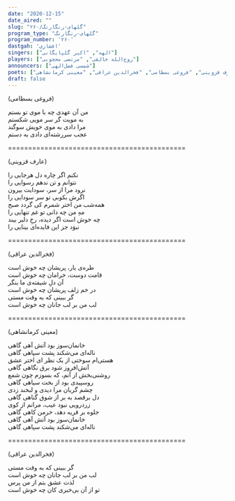 ```yaml
---
date: "2020-12-15"
date_aired: ""
slug: "گلهای-رنگارنگ/۲۶۰"
program_type: "گلهای-رنگارنگ"
program_number: '۲۶۰'
dastgah: 'افشاری'
singers: ["الهه", "اکبر گلپایگانی"]
players: ["روح‌الله خالقی", "مرتضی محجوبی"]
announcers: ["شمسی فضل‌الهی"]
poets: ["عارف قزوینی", "فروغی بسطامی", "فخرالدین عراقی", "معینی کرمانشاهی"]
draft: false
---
```


(فروغی بسطامی)  

من آن عهدی چه با موی تو بستم  
به مویت گر سر مویی شکستم  
مرا دادی به موی خویش سوگند  
عجب سررشته‌ای دادی به دستم  

============================================  

(عارف قزوینی)  

نکنم اگر چاره دل هرجایی را  
نتوانم و تن ندهم رسوایی را  
نرود مرا از سر، سودایت بیرون  
اگرش بکوبی تو سر سودایی را  
همه‌شب من اختر شمرم کی گردد صبح  
مهِ من چه دانی تو غم تنهایی را  
چه خوش است اگر دیده، رخِ دلبر بیند  
نبوَد جز این فایده‌ای بینایی را  

============================================  

(فخرالدین عراقی)  

طره‌ی یار، پریشان چه خوش است  
قامت دوست، خرامان چه خوش است  
آن دلِ شیفته‌ی ما بنگر  
در خم زلف پریشان چه خوش است  
گر ببینی که به وقت مستی  
لب من بر لب جانان چه خوش است  

============================================  

(معینی کرمانشاهی)  

خانمان‌سوز بود آتش آهی گاهی  
ناله‌ای می‌شکند پشت سپاهی گاهی  
هستی‌ام سوختی از یک نظر ای اختر عشق  
آتش‌افروز شود برق نگاهی گاهی  
روشنی‌بخش از آنم، که بسوزم چون شمع  
روسپیدی بود از بخت سیاهی گاهی  
چشم گریان مرا دیدی و لبخند زدی  
دل برقصد به بر از شوق گناهی گاهی  
زردرویی نبود عیب، مرانم از کوی  
جلوه بر قریه دهد، خرمن کاهی گاهی  
خانمان‌سوز بود آتش آهی گاهی  
ناله‌ای می‌شکند پشت سپاهی گاهی  

============================================  

(فخرالدین عراقی)  

گر ببینی که به وقت مستی  
لب من بر لب جانان چه خوش است  
لذت عشق بتم از من پرس  
تو از آن بی‌خبری کان چه خوش است  
